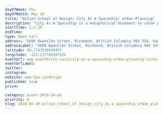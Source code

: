 ```yaml
---
dayOfWeek: Thu
dayOfMonth: May 10
title: "Wilson School of Design: City As A Spaceship: Urban Planning"
description: "City As A Spaceship is a metaphorical movement in urban planning - a new way of thinking about humans and their relationships with their habitats - an intelligent way of designing future cities. Product Design instructor Sue Fairburn hopes to provoke an active discussion about the future of cities.<br> <br> Sue discusses making cities self-sufficient, like a space station. Spaceship and space habitats are comparable to the modern, densely packed, and technology-driven metros of tomorrow"
startTime: 1-2:30
endTime: 
type: Open Call
address: "5600 Kwantlen Street, Richmond, British Columbia V6X 3V8, Vancouver, BC, Canada"
addressLabel: "5600 Kwantlen Street, Richmond, British Columbia V6X 3V8"
latitude: 49.1747930656487
longitude: -123.127784947124
eventUrl: www.eventbrite.ca/e/city-as-a-spaceship-urban-planning-tickets-45121011159
eventUrlLabel: 
twitter: 
instagram: 
website: www.kpu.ca/design
published: true
price: 

category: event-2018-10-pm
priority: 0
slug: 2018-05-10-wilson_school_of_design_city_as_a_spaceship_urban_planning
---
```

